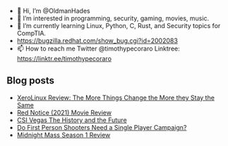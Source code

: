- 👋 Hi, I’m @OldmanHades
- 👀 I’m interested in programming, security, gaming, movies, music.
- 🌱 I’m currently learning Linux, Python, C, Rust, and Security topics for CompTIA.
- https://bugzilla.redhat.com/show_bug.cgi?id=2002083
- 📫 How to reach me Twitter @timothypecoraro
Linktree: https://linktr.ee/timothypecoraro

## Blog posts
<!-- BLOG-POST-LIST:START -->
- [XeroLinux Review: The More Things Change the More they Stay the Same](https://medium.com/@timothypecoraro/xerolinux-review-the-more-things-change-the-more-they-stay-the-same-7f45cc29c5f8?source=rss-5097f5c9b801------2)
- [Red Notice &lpar;2021&rpar; Movie Review](https://medium.com/@timothypecoraro/red-notice-2021-movie-review-8ec71d0cae5d?source=rss-5097f5c9b801------2)
- [CSI Vegas The History and the Future](https://medium.com/@timothypecoraro/csi-vegas-the-history-and-the-future-7a403568256b?source=rss-5097f5c9b801------2)
- [Do First Person Shooters Need a Single Player Campaign?](https://medium.com/@timothypecoraro/do-first-person-shooters-need-a-single-player-campaign-3b98e0cce8b9?source=rss-5097f5c9b801------2)
- [Midnight Mass Season 1 Review](https://medium.com/@timothypecoraro/midnight-mass-season-1-review-15d82ad441bc?source=rss-5097f5c9b801------2)
<!-- BLOG-POST-LIST:END -->
